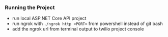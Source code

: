 ### Running the Project

- run local ASP.NET Core API project
- run ngrok with `./ngrok http <PORT>` from powershell instead of git bash  
- add the ngrok url from terminal output to twilio project console
